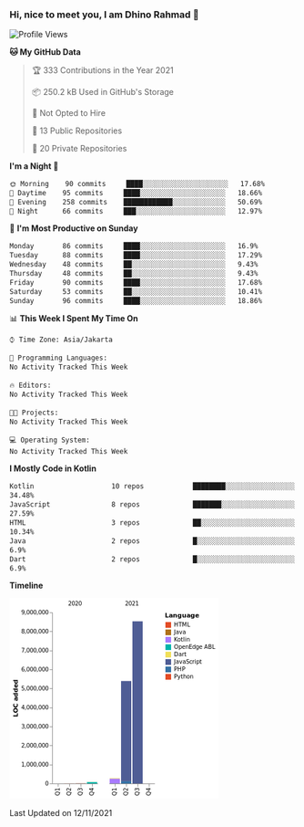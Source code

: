 ### Hi, nice to meet you, I am Dhino Rahmad 👋
<!--START_SECTION:waka-->
![Profile Views](http://img.shields.io/badge/Profile%20Views-4-blue)

**🐱 My GitHub Data** 

> 🏆 333 Contributions in the Year 2021
 > 
> 📦 250.2 kB Used in GitHub's Storage 
 > 
> 🚫 Not Opted to Hire
 > 
> 📜 13 Public Repositories 
 > 
> 🔑 20 Private Repositories  
 > 
**I'm a Night 🦉** 

```text
🌞 Morning    90 commits     ████░░░░░░░░░░░░░░░░░░░░░   17.68% 
🌆 Daytime    95 commits     ████░░░░░░░░░░░░░░░░░░░░░   18.66% 
🌃 Evening    258 commits    ████████████░░░░░░░░░░░░░   50.69% 
🌙 Night      66 commits     ███░░░░░░░░░░░░░░░░░░░░░░   12.97%

```
📅 **I'm Most Productive on Sunday** 

```text
Monday       86 commits     ████░░░░░░░░░░░░░░░░░░░░░   16.9% 
Tuesday      88 commits     ████░░░░░░░░░░░░░░░░░░░░░   17.29% 
Wednesday    48 commits     ██░░░░░░░░░░░░░░░░░░░░░░░   9.43% 
Thursday     48 commits     ██░░░░░░░░░░░░░░░░░░░░░░░   9.43% 
Friday       90 commits     ████░░░░░░░░░░░░░░░░░░░░░   17.68% 
Saturday     53 commits     ██░░░░░░░░░░░░░░░░░░░░░░░   10.41% 
Sunday       96 commits     ████░░░░░░░░░░░░░░░░░░░░░   18.86%

```


📊 **This Week I Spent My Time On** 

```text
⌚︎ Time Zone: Asia/Jakarta

💬 Programming Languages: 
No Activity Tracked This Week

🔥 Editors: 
No Activity Tracked This Week

🐱‍💻 Projects: 
No Activity Tracked This Week

💻 Operating System: 
No Activity Tracked This Week

```

**I Mostly Code in Kotlin** 

```text
Kotlin                   10 repos            ████████░░░░░░░░░░░░░░░░░   34.48% 
JavaScript               8 repos             ███████░░░░░░░░░░░░░░░░░░   27.59% 
HTML                     3 repos             ██░░░░░░░░░░░░░░░░░░░░░░░   10.34% 
Java                     2 repos             █░░░░░░░░░░░░░░░░░░░░░░░░   6.9% 
Dart                     2 repos             █░░░░░░░░░░░░░░░░░░░░░░░░   6.9%

```


**Timeline**

![Chart not found](https://raw.githubusercontent.com/Dhino12/Dhino12/master/charts/bar_graph.png) 


 Last Updated on 12/11/2021
<!--END_SECTION:waka-->
 

